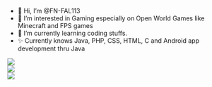 - 👋 Hi, I’m @FN-FAL113
- 👀 I’m interested in Gaming especially on Open World Games like Minecraft and FPS games
- 🌱 I’m currently learning coding stuffs.
- ✨ Currently knows Java, PHP, CSS, HTML, C and Android app development thru Java


<a href="https://github.com/FN-FAL113">
  <img align="center" src="https://github-readme-stats.vercel.app/api/top-langs/?username=FN-FAL113&layout=compact&theme=dracula" />
</a>
<br>
<a href="https://github.com/FN-FAL113">
  <img align="center" src="https://github-readme-stats.vercel.app/api?username=FN-FAL113&show_icons=true&theme=dracula" />
</a>
<br>
<a href="https://github.com/FN-FAL113">
  <img align="center" src="https://github-readme-stats.vercel.app/api?username=FN-FAL113&show_icons=true&theme=dracula&locale=en" />
</a>

<!---
FN-FAL113/FN-FAL113 is a ✨ special ✨ repository because its `README.md` (this file) appears on your GitHub profile.
You can click the Preview link to take a look at your changes.
--->
